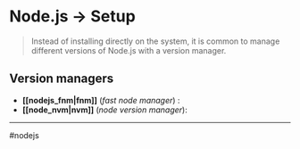 # Node.js -> Setup
>Instead of installing directly on the system, it is common to manage different versions of Node.js with a version manager.
## Version managers
- **[[nodejs_fnm|fnm]]** (*fast node manager*) : 
- **[[node_nvm|nvm]]** (*node version manager*): 

- - -
#nodejs
